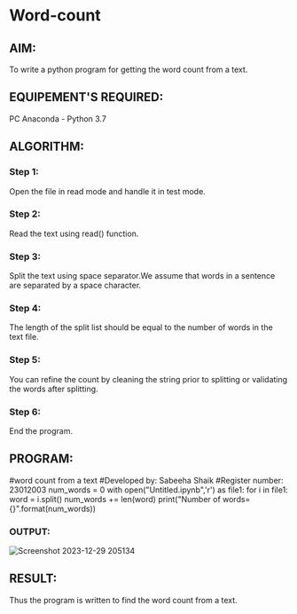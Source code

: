 # Word-count
## AIM:
To write a python program for getting the word count from a text.
## EQUIPEMENT'S REQUIRED: 
PC
Anaconda - Python 3.7
## ALGORITHM: 
### Step 1:
Open the file in read mode and handle it in test mode.
### Step 2: 
Read the text using read() function.
### Step 3: 
Split the text using space separator.We assume that words in a sentence are separated by a space character.
### Step 4:  
The length of the split list should be equal to the number of words in the text file.
### Step 5: 
You can refine the count by cleaning the string prior to splitting or validating the words after splitting.
### Step 6: 
End the program.
## PROGRAM:
#word count from a text
#Developed by: Sabeeha Shaik
#Register number: 23012003
num_words = 0
with open("Untitled.ipynb",'r') as file1:
    for i in file1:
        word = i.split()
    num_words += len(word)
print("Number of words={}".format(num_words))

### OUTPUT:
![Screenshot 2023-12-29 205134](https://github.com/AkilaMohan/Word-count/assets/150231876/926f4b12-bf08-45b0-922e-90fb15c6a13c)

## RESULT:
Thus the program is written to find the word count from a text.
